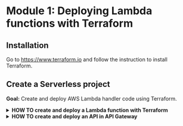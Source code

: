 # Module 1: Deploying Lambda functions with Terraform

## Installation

Go to https://www.terraform.io and follow the instruction to install Terraform.

## Create a Serverless project

**Goal:** Create and deploy AWS Lambda handler code using Terraform.

<details>
<summary><b>HOW TO create and deploy a Lambda function with Terraform</b></summary><p>

1. Create a directory for your serverless project.

    ```
    mkdir workshop
    cd workshop
    ```

2. Initialise the project:

    `npm init -y`

3. Add a folder called `functions`

4. Add a file in the `functions` folder, call it `hello.js`

5. Copy the following into the `hello.js` module

```javascript
module.exports.handler = async (event) => {
  return {
    statusCode: 200,
    body: JSON.stringify({
      input: event
    })
  }
}
```

6. In the root of the project, add another folder, call it `terraform`

7. In the `terraform` folder, add a file called `provider.tf`

8. Copy the following into `provider.tf`

```terraform
provider "aws" {
  region = "us-east-1"
}
```

9. In the `terraform` folder, add another file called `hello.tf`

10. Copy the following into `hello.tf`

```terraform
resource "aws_lambda_function" "hello" {
  function_name = "hello-ynap-${var.my_name}"

  s3_bucket = "ynap-production-ready-serverless-${var.my_name}"
  s3_key    = "workshop.zip"

  # "main" is the file within the zip file above (functions/hello.js) 
  # "handler" is the name of the exported property in functions/hello.js
  handler = "functions/hello.handler"
  runtime = "nodejs8.10"

  role = "${aws_iam_role.hello_lambda_role.arn}"
}

# IAM role which dictates what other AWS services the hello function can access
resource "aws_iam_role" "hello_lambda_role" {
  name = "hello-lambda-role-${var.my_name}"

  assume_role_policy = <<EOF
{
  "Version": "2012-10-17",
  "Statement": [
    {
      "Action": "sts:AssumeRole",
      "Principal": {
        "Service": "lambda.amazonaws.com"
      },
      "Effect": "Allow",
      "Sid": ""
    }
  ]
}
EOF
}

resource "aws_iam_role_policy_attachment" "hello_lambda_role_policy" {
  role       = "${aws_iam_role.hello_lambda_role.name}"
  policy_arn = "arn:aws:iam::aws:policy/service-role/AWSLambdaBasicExecutionRole"
}
```

Here we are creating the `hello-ynap-<suffix>` (where `suffix` is your name) Lambda function, alongside the IAM role it'll use. One thing to note is that, it's pointing to a deployment artifact in a S3 bucket that is suffixed with your name.

Let's go ahead and create the variable for the suffix.

11. In the `terraform` folder, add a file called `variables.tf`

12. Copy the following into the `variables.tf` file:

```terraform
variable "my_name" {
  description = "The name of the student"
  type        = "string"
}
```

13. To create the deployment artifact, run the following command from the **root of the project**

`zip -r workshop.zip * -x terraform/*`

You should see something like this in the console:

```
  adding: functions/ (stored 0%)
  adding: functions/hello.js (deflated 15%)
  adding: package.json (deflated 32%)
  adding: terraform/ (stored 0%)
```

14. Now we need to create the S3 bucket itself, run the following command **don't forget to replace the suffix with your name**

`aws s3api create-bucket --bucket=ynap-production-ready-serverless-<suffix> --region=us-east-1`

15. To upload the deployment artifact `workshop.zip`, run the following command **don't forget to replace the suffix with your name**

`aws s3 cp workshop.zip s3://ynap-production-ready-serverless-<suffix>/workshop.zip`

16. And we're ready to deploy! Go to the `terraform` folder

`cd terraform`

and run the command

`terraform init`

You should see something along the lines of:

```
L01013552:terraform yan.cui$ terraform init

Initializing provider plugins...
- Checking for available provider plugins on https://releases.hashicorp.com...
- Downloading plugin for provider "aws" (2.12.0)...

The following providers do not have any version constraints in configuration,
so the latest version was installed.

To prevent automatic upgrades to new major versions that may contain breaking
changes, it is recommended to add version = "..." constraints to the
corresponding provider blocks in configuration, with the constraint strings
suggested below.

* provider.aws: version = "~> 2.12"

Terraform has been successfully initialized!

You may now begin working with Terraform. Try running "terraform plan" to see
any changes that are required for your infrastructure. All Terraform commands
should now work.

If you ever set or change modules or backend configuration for Terraform,
rerun this command to reinitialize your working directory. If you forget, other
commands will detect it and remind you to do so if necessary.
```

17. Now run `terraform apply -var 'my_name=xxx'` **replace xxx with your name**

e.g. `terraform apply -var 'my_name=yancui'`

You should see something along the lines of:

```
An execution plan has been generated and is shown below.
Resource actions are indicated with the following symbols:
  + create

Terraform will perform the following actions:

  + aws_iam_role.hello_lambda_role
      id:                             <computed>
      arn:                            <computed>
      assume_role_policy:             "{\n  \"Version\": \"2012-10-17\",\n  \"Statement\": [\n    {\n      \"Action\": \"sts:
AssumeRole\",\n      \"Principal\": {\n        \"Service\": \"lambda.amazonaws.com\"\n      },\n      \"Effect\": \"Allow\",\
n      \"Sid\": \"\"\n    }\n  ]\n}\n"
      create_date:                    <computed>
      force_detach_policies:          "false"
      max_session_duration:           "3600"
      name:                           "hello-lambda-role-yancui"
      path:                           "/"
      unique_id:                      <computed>

  + aws_iam_role_policy_attachment.hello_lambda_role_policy
      id:                             <computed>
      policy_arn:                     "arn:aws:iam::aws:policy/service-role/AWSLambdaBasicExecutionRole"
      role:                           "hello-lambda-role-yancui"

  + aws_lambda_function.hello
      id:                             <computed>
      arn:                            <computed>
      function_name:                  "hello-ynap-yancui"
      handler:                        "functions/hello.handler"
      invoke_arn:                     <computed>
      last_modified:                  <computed>
      memory_size:                    "128"
      publish:                        "false"
      qualified_arn:                  <computed>
      reserved_concurrent_executions: "-1"
      role:                           "${aws_iam_role.hello_lambda_role.arn}"
      runtime:                        "nodejs8.10"
      s3_bucket:                      "ynap-production-ready-serverless-yancui"
      s3_key:                         "workshop.zip"
      source_code_hash:               <computed>
      source_code_size:               <computed>
      timeout:                        "3"
      tracing_config.#:               <computed>
      version:                        <computed>


Plan: 3 to add, 0 to change, 0 to destroy.

Do you want to perform these actions?
  Terraform will perform the actions described above.
  Only 'yes' will be accepted to approve.

  Enter a value:
```

Enter `yes` to continue.

18. Now that your function is deployed. Let's invoke it, replace `xxx` with your name and run the following command

`lambda invoke --region=us-east-1 --function-name=hello-ynap-xxx output.txt`

You should see

```json
{
    "ExecutedVersion": "$LATEST",
    "StatusCode": 200
}
```

and there should be an `output.txt` file inside the `terraform` folder. Open it and it should look like this:

```json
{"statusCode":200,"body":"{\"input\":{}}"}
```

19. By now, your project folder should look something like this:

```
functions
  |-- hello.js
terraform
  |-- hello.tf
  |-- provider.tf
  |-- variables.tf
package.json
```

</p></details>

<details>
<summary><b>HOW TO create and deploy an API in API Gateway</b></summary><p>

1. In the `terraform` folder, add a file, call it `apigateway.tf`

2. Copy the following into `apigateway.tf`

```terraform
resource "aws_api_gateway_rest_api" "api" {
  name        = "production-ready-serverless-${var.my_name}"
}

resource "aws_api_gateway_resource" "hello" {
  rest_api_id = "${aws_api_gateway_rest_api.api.id}"
  parent_id   = "${aws_api_gateway_rest_api.api.root_resource_id}"
  path_part   = "hello"
}

resource "aws_api_gateway_method" "hello-get" {
  rest_api_id   = "${aws_api_gateway_rest_api.api.id}"
  resource_id   = "${aws_api_gateway_resource.hello.id}"
  http_method   = "GET"
  authorization = "NONE"
}

resource "aws_api_gateway_integration" "hello-lambda" {
  rest_api_id = "${aws_api_gateway_rest_api.api.id}"
  resource_id = "${aws_api_gateway_method.hello-get.resource_id}"
  http_method = "${aws_api_gateway_method.hello-get.http_method}"

  integration_http_method = "POST"
  type                    = "AWS_PROXY"
  uri                     = "${aws_lambda_function.hello.invoke_arn}"
}

resource "aws_api_gateway_deployment" "api" {
  depends_on = [
    "aws_api_gateway_integration.hello-lambda"
  ]

  lifecycle {
    create_before_destroy = true
  }

  rest_api_id = "${aws_api_gateway_rest_api.api.id}"
  stage_name  = "dev"

  variables {
    deployed_at = "${timestamp()}"
  }
}

resource "aws_lambda_permission" "apigw" {
  statement_id  = "AllowAPIGatewayInvoke"
  action        = "lambda:InvokeFunction"
  function_name = "${aws_lambda_function.hello.arn}"
  principal     = "apigateway.amazonaws.com"

  # The /*/* portion grants access from any method on any resource
  # within the API Gateway "REST API".
  source_arn = "${aws_api_gateway_deployment.api.execution_arn}/*/*"
}
```

This creates a new REST API resource in API Gateway and sets up the integration with the `hello` Lambda function we created earlier.

3. While in the `terraform` folder, run the command `terraform apply -var 'my_name=xxx'` **replace xxx with your name**

e.g. `terraform apply -var 'my_name=yancui'`

and enter `yes` when prompted to confirm the deployment.

4. Once the deployment finishes, you can navigate to the API Gateway console and find the newly deployed API there.

![](/images/mod01-001.png)

5. Click on `stages`, `dev`, and note the `Invoke URL`.

![](/images/mod01-002.png)

it should be of the format `https://xxx.execute-api.us-east-1.amazonaws.com/dev` where `xxx` is replaced with the ID of the REST API.

Clicking on the link should return an `Missing Authentication Token` error.

```json
{
  "message": "Missing Authentication Token"
}
```

Don't worry, this is API Gateway's way of saying the URL you requested does not exist (no, I don't know why it's not a 404 error instead...)

6. Take the invoke URL from the previous step and add a subpath `/hello` and now it should return a JOSN payload.

![](/images/mod01-003.png)

Congratulations! You have now deployed your first API backed by Lambda.

</p></details>